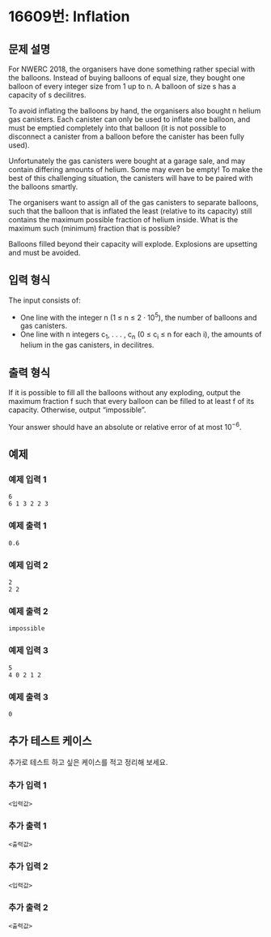 # 16609번: Inflation

## 문제 설명


<p>For NWERC 2018, the organisers have done something rather special with the balloons. Instead of buying balloons of equal size, they bought one balloon of every integer size from 1 up to n. A balloon of size s has a capacity of s decilitres.</p>

<p>To avoid inflating the balloons by hand, the organisers also bought n helium gas canisters. Each canister can only be used to inflate one balloon, and must be emptied completely into that balloon (it is not possible to disconnect a canister from a balloon before the canister has been fully used).</p>

<p>Unfortunately the gas canisters were bought at a garage sale, and may contain differing amounts of helium. Some may even be empty! To make the best of this challenging situation, the canisters will have to be paired with the balloons smartly.</p>

<p>The organisers want to assign all of the gas canisters to separate balloons, such that the balloon that is inflated the least (relative to its capacity) still contains the maximum possible fraction of helium inside. What is the maximum such (minimum) fraction that is possible?</p>

<p>Balloons filled beyond their capacity will explode. Explosions are upsetting and must be avoided.</p>



## 입력 형식


<p>The input consists of:</p>

<ul>
<li>One line with the integer n (1 ≤ n ≤ 2 · 10<sup>5</sup>), the number of balloons and gas canisters.</li>
<li>One line with n integers c<sub>1</sub>, . . . , c<sub>n</sub> (0 ≤ c<sub>i</sub> ≤ n for each i), the amounts of helium in the gas canisters, in decilitres.</li>
</ul>



## 출력 형식


<p>If it is possible to fill all the balloons without any exploding, output the maximum fraction f such that every balloon can be filled to at least f of its capacity. Otherwise, output “impossible”.</p>

<p>Your answer should have an absolute or relative error of at most 10<sup>−6</sup>.</p>



## 예제

### 예제 입력 1

```
6
6 1 3 2 2 3

```

### 예제 출력 1

```
0.6

```
          

### 예제 입력 2

```
2
2 2

```

### 예제 출력 2

```
impossible

```
          

### 예제 입력 3

```
5
4 0 2 1 2

```

### 예제 출력 3

```
0

```
          




## 추가 테스트 케이스

추가로 테스트 하고 싶은 케이스를 적고 정리해 보세요.

### 추가 입력 1

```
<입력값>
```

### 추가 출력 1

```
<출력값>
```

### 추가 입력 2

```
<입력값>
```

### 추가 출력 2

```
<출력값>
```
  
